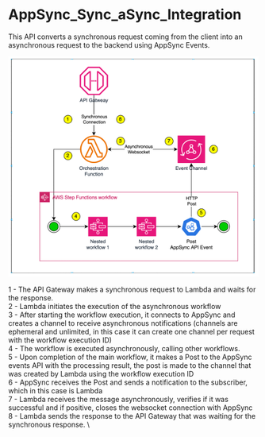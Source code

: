 # AppSync_Sync_aSync_Integration
This API converts a synchronous request coming from the client into an asynchronous request to the backend using AppSync Events.

![AppSync Events](/images/AppSync-Integration.png)

1 - The API Gateway makes a synchronous request to Lambda and waits for the response. \
2 - Lambda initiates the execution of the asynchronous workflow \
3 - After starting the workflow execution, it connects to AppSync and creates a channel to receive asynchronous notifications (channels are ephemeral and unlimited, in this case it can create one channel per request with the workflow execution ID) \
4 - The workflow is executed asynchronously, calling other workflows. \
5 - Upon completion of the main workflow, it makes a Post to the AppSync events API with the processing result, the post is made to the channel that was created by Lambda using the workflow execution ID \
6 - AppSync receives the Post and sends a notification to the subscriber, which in this case is Lambda \
7 - Lambda receives the message asynchronously, verifies if it was successful and if positive, closes the websocket connection with AppSync \
8 - Lambda sends the response to the API Gateway that was waiting for the synchronous response. \
